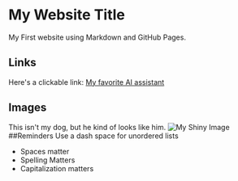 # My Website Title
My First website using Markdown and GitHub Pages.
## Links
Here's a clickable link: [My favorite AI assistant](chat.openai.com)
## Images
This isn't my dog, but he kind of looks like him.
![My Shiny Image](https://heronscrossing.vet/wp-content/uploads/Golden-Retriever-1024x683.jpg)
##Reminders
Use a dash space for unordered lists
- Spaces matter
- Spelling Matters
- Capitalization matters
